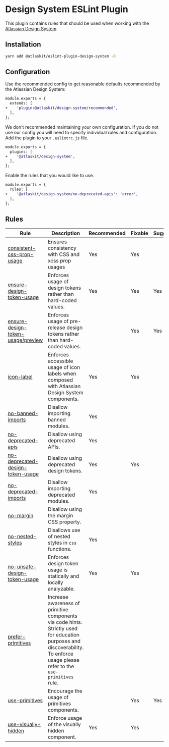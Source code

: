# Design System ESLint Plugin

This plugin contains rules that should be used when working with the [Atlassian Design System](https://atlassian.design).

## Installation

```sh
yarn add @atlaskit/eslint-plugin-design-system -D
```

## Configuration

Use the recommended config to get reasonable defaults recommended by the Atlassian Design System:

```diff
module.exports = {
  extends: [
+    'plugin:@atlaskit/design-system/recommended',
  ],
};
```

We don't recommended maintaining your own configuration.
If you do not use our config you will need to specify individual rules and configuration.
Add the plugin to your `.eslintrc.js` file.

```diff
module.exports = {
  plugins: [
+    '@atlaskit/design-system',
  ],
};
```

Enable the rules that you would like to use.

```diff
module.exports = {
  rules: [
+    '@atlaskit/design-system/no-deprecated-apis': 'error',
  ],
};
```

## Rules

<!-- START_RULE_TABLE_CODEGEN -->
<!-- @codegenCommand yarn workspace @atlaskit/eslint-plugin-design-system codegen -->

| Rule                                                                                                    | Description                                                                                                                                                                      | Recommended | Fixable | Suggestions |
| ------------------------------------------------------------------------------------------------------- | -------------------------------------------------------------------------------------------------------------------------------------------------------------------------------- | ----------- | ------- | ----------- |
| <a href="./src/rules/consistent-css-prop-usage/README.md">consistent-css-prop-usage</a>                 | Ensures consistency with CSS and xcss prop usages                                                                                                                                | Yes         | Yes     |             |
| <a href="./src/rules/ensure-design-token-usage/README.md">ensure-design-token-usage</a>                 | Enforces usage of design tokens rather than hard-coded values.                                                                                                                   | Yes         | Yes     | Yes         |
| <a href="./src/rules/ensure-design-token-usage-preview/README.md">ensure-design-token-usage/preview</a> | Enforces usage of pre-release design tokens rather than hard-coded values.                                                                                                       |             | Yes     | Yes         |
| <a href="./src/rules/icon-label/README.md">icon-label</a>                                               | Enforces accessible usage of icon labels when composed with Atlassian Design System components.                                                                                  | Yes         | Yes     |             |
| <a href="./src/rules/no-banned-imports/README.md">no-banned-imports</a>                                 | Disallow importing banned modules.                                                                                                                                               | Yes         |         |             |
| <a href="./src/rules/no-deprecated-apis/README.md">no-deprecated-apis</a>                               | Disallow using deprecated APIs.                                                                                                                                                  | Yes         |         |             |
| <a href="./src/rules/no-deprecated-design-token-usage/README.md">no-deprecated-design-token-usage</a>   | Disallow using deprecated design tokens.                                                                                                                                         | Yes         | Yes     |             |
| <a href="./src/rules/no-deprecated-imports/README.md">no-deprecated-imports</a>                         | Disallow importing deprecated modules.                                                                                                                                           | Yes         |         |             |
| <a href="./src/rules/no-margin/README.md">no-margin</a>                                                 | Disallow using the margin CSS property.                                                                                                                                          |             |         |             |
| <a href="./src/rules/no-nested-styles/README.md">no-nested-styles</a>                                   | Disallows use of nested styles in `css` functions.                                                                                                                               | Yes         |         |             |
| <a href="./src/rules/no-unsafe-design-token-usage/README.md">no-unsafe-design-token-usage</a>           | Enforces design token usage is statically and locally analyzable.                                                                                                                | Yes         | Yes     |             |
| <a href="./src/rules/prefer-primitives/README.md">prefer-primitives</a>                                 | Increase awareness of primitive components via code hints. Strictly used for education purposes and discoverability. To enforce usage please refer to the `use-primitives` rule. |             |         |             |
| <a href="./src/rules/use-primitives/README.md">use-primitives</a>                                       | Encourage the usage of primitives components.                                                                                                                                    |             | Yes     | Yes         |
| <a href="./src/rules/use-visually-hidden/README.md">use-visually-hidden</a>                             | Enforce usage of the visually hidden component.                                                                                                                                  | Yes         | Yes     |             |

<!-- END_RULE_TABLE_CODEGEN -->
